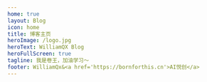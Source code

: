 ```yaml
---
home: true
layout: Blog
icon: home
title: 博客主页
heroImage: /logo.jpg
heroText: WilliamQX Blog
heroFullScreen: true
tagline: 我是卷王，加油学习～
footer: WilliamQx&<a href='https://bornforthis.cn'>AI悦创</a>
---
```


